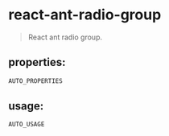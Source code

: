 # react-ant-radio-group
> React ant radio group.


## properties:
```javascript
AUTO_PROPERTIES
```

## usage:
```jsx
AUTO_USAGE
```
